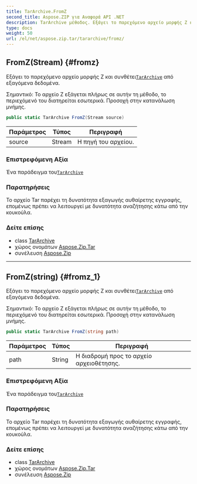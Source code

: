 ```yaml
---
title: TarArchive.FromZ
second_title: Aspose.ZIP για Αναφορά API .NET
description: TarArchive μέθοδος. Εξάγει το παρεχόμενο αρχείο μορφής Z και συνθέτειTarArchive από εξαγόμενα δεδομένα.
type: docs
weight: 50
url: /el/net/aspose.zip.tar/tararchive/fromz/
---
```

## FromZ(Stream) {#fromz}

Εξάγει το παρεχόμενο αρχείο μορφής Z και συνθέτει[`TarArchive`](../) από εξαγόμενα δεδομένα.

Σημαντικό: Το αρχείο Z εξάγεται πλήρως σε αυτήν τη μέθοδο, το περιεχόμενό του διατηρείται εσωτερικά. Προσοχή στην κατανάλωση μνήμης.

```csharp
public static TarArchive FromZ(Stream source)
```

| Παράμετρος | Τύπος | Περιγραφή |
| --- | --- | --- |
| source | Stream | Η πηγή του αρχείου. |

### Επιστρεφόμενη Αξία

Ένα παράδειγμα του[`TarArchive`](../)

### Παρατηρήσεις

Το αρχείο Tar παρέχει τη δυνατότητα εξαγωγής αυθαίρετης εγγραφής, επομένως πρέπει να λειτουργεί με δυνατότητα αναζήτησης κάτω από την κουκούλα.

### Δείτε επίσης

* class [TarArchive](../)
* χώρος ονομάτων [Aspose.Zip.Tar](../../tararchive/)
* συνέλευση [Aspose.Zip](../../../)

---

## FromZ(string) {#fromz_1}

Εξάγει το παρεχόμενο αρχείο μορφής Z και συνθέτει[`TarArchive`](../) από εξαγόμενα δεδομένα.

Σημαντικό: Το αρχείο Z εξάγεται πλήρως σε αυτήν τη μέθοδο, το περιεχόμενό του διατηρείται εσωτερικά. Προσοχή στην κατανάλωση μνήμης.

```csharp
public static TarArchive FromZ(string path)
```

| Παράμετρος | Τύπος | Περιγραφή |
| --- | --- | --- |
| path | String | Η διαδρομή προς το αρχείο αρχειοθέτησης. |

### Επιστρεφόμενη Αξία

Ένα παράδειγμα του[`TarArchive`](../)

### Παρατηρήσεις

Το αρχείο Tar παρέχει τη δυνατότητα εξαγωγής αυθαίρετης εγγραφής, επομένως πρέπει να λειτουργεί με δυνατότητα αναζήτησης κάτω από την κουκούλα.

### Δείτε επίσης

* class [TarArchive](../)
* χώρος ονομάτων [Aspose.Zip.Tar](../../tararchive/)
* συνέλευση [Aspose.Zip](../../../)


